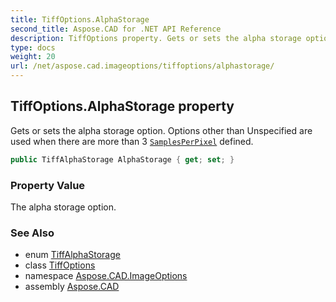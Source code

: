 ```yaml
---
title: TiffOptions.AlphaStorage
second_title: Aspose.CAD for .NET API Reference
description: TiffOptions property. Gets or sets the alpha storage option. Options other than Unspecified are used when there are more than 3 SamplesPerPixel defined
type: docs
weight: 20
url: /net/aspose.cad.imageoptions/tiffoptions/alphastorage/
---
```

## TiffOptions.AlphaStorage property

Gets or sets the alpha storage option. Options other than Unspecified are used when there are more than 3 [`SamplesPerPixel`](../samplesperpixel/) defined.

```csharp
public TiffAlphaStorage AlphaStorage { get; set; }
```

### Property Value

The alpha storage option.

### See Also

* enum [TiffAlphaStorage](../../../aspose.cad.fileformats.tiff.enums/tiffalphastorage/)
* class [TiffOptions](../)
* namespace [Aspose.CAD.ImageOptions](../../tiffoptions/)
* assembly [Aspose.CAD](../../../)


